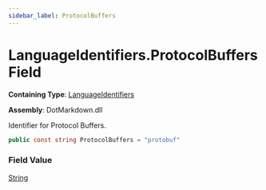 ```yaml
---
sidebar_label: ProtocolBuffers
---
```


# LanguageIdentifiers\.ProtocolBuffers Field

**Containing Type**: [LanguageIdentifiers](../index.md)

**Assembly**: DotMarkdown\.dll

  
Identifier for Protocol Buffers\.

```csharp
public const string ProtocolBuffers = "protobuf"
```

### Field Value

[String](https://docs.microsoft.com/en-us/dotnet/api/system.string)


